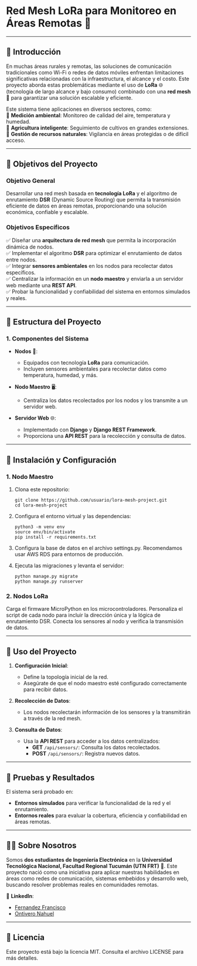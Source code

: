 # **Red Mesh LoRa para Monitoreo en Áreas Remotas** 🚀

---

## **🌟 Introducción**

En muchas áreas rurales y remotas, las soluciones de comunicación tradicionales como Wi-Fi o redes de datos móviles enfrentan limitaciones significativas relacionadas con la infraestructura, el alcance y el costo. Este proyecto aborda estas problemáticas mediante el uso de **LoRa** 🌐 (tecnología de largo alcance y bajo consumo) combinado con una **red mesh** 🔗 para garantizar una solución escalable y eficiente.

Este sistema tiene aplicaciones en diversos sectores, como:  
🌱 **Medición ambiental**: Monitoreo de calidad del aire, temperatura y humedad.  
🌾 **Agricultura inteligente**: Seguimiento de cultivos en grandes extensiones.  
🌳 **Gestión de recursos naturales**: Vigilancia en áreas protegidas o de difícil acceso.

---

## **🎯 Objetivos del Proyecto**

### **Objetivo General**
Desarrollar una red mesh basada en **tecnología LoRa** y el algoritmo de enrutamiento **DSR** (Dynamic Source Routing) que permita la transmisión eficiente de datos en áreas remotas, proporcionando una solución económica, confiable y escalable.

### **Objetivos Específicos**
✅ Diseñar una **arquitectura de red mesh** que permita la incorporación dinámica de nodos.  
✅ Implementar el algoritmo **DSR** para optimizar el enrutamiento de datos entre nodos.  
✅ Integrar **sensores ambientales** en los nodos para recolectar datos específicos.  
✅ Centralizar la información en un **nodo maestro** y enviarla a un servidor web mediante una **REST API**.  
✅ Probar la funcionalidad y confiabilidad del sistema en entornos simulados y reales.

---

## **📂 Estructura del Proyecto**

### **1. Componentes del Sistema**
- **Nodos** 📡:  
  - Equipados con tecnología **LoRa** para comunicación.  
  - Incluyen sensores ambientales para recolectar datos como temperatura, humedad, y más.  

- **Nodo Maestro** 🖥️:  
  - Centraliza los datos recolectados por los nodos y los transmite a un servidor web.  

- **Servidor Web** 🌐:  
  - Implementado con **Django** y **Django REST Framework**.  
  - Proporciona una **API REST** para la recolección y consulta de datos.  

---

## **🔧 Instalación y Configuración**

### **1. Nodo Maestro**

1. Clona este repositorio:

   ```
   git clone https://github.com/usuario/lora-mesh-project.git
   cd lora-mesh-project
   ```

2. Configura el entorno virtual y las dependencias:
    ```
    python3 -m venv env
    source env/bin/activate
    pip install -r requirements.txt
    ```

3. Configura la base de datos en el archivo settings.py. Recomendamos usar AWS RDS para entornos de producción.

4. Ejecuta las migraciones y levanta el servidor:
    ```
    python manage.py migrate
    python manage.py runserver
    ```

### **2. Nodos LoRa**
Carga el firmware MicroPython en los microcontroladores.
Personaliza el script de cada nodo para incluir la dirección única y la lógica de enrutamiento DSR.
Conecta los sensores al nodo y verifica la transmisión de datos.

---

## **🚀 Uso del Proyecto**

1. **Configuración Inicial**:
   - Define la topología inicial de la red.  
   - Asegúrate de que el nodo maestro esté configurado correctamente para recibir datos.  

2. **Recolección de Datos**:  
   - Los nodos recolectarán información de los sensores y la transmitirán a través de la red mesh.  

3. **Consulta de Datos**:
   - Usa la **API REST** para acceder a los datos centralizados:
     - **GET** `/api/sensors/`: Consulta los datos recolectados.  
     - **POST** `/api/sensors/`: Registra nuevos datos.  

---

## **🔬 Pruebas y Resultados**

El sistema será probado en:  
- **Entornos simulados** para verificar la funcionalidad de la red y el enrutamiento.  
- **Entornos reales** para evaluar la cobertura, eficiencia y confiabilidad en áreas remotas.

---

## **👨‍🎓 Sobre Nosotros**

Somos **dos estudiantes de Ingeniería Electrónica** en la **Universidad Tecnológica Nacional, Facultad Regional Tucumán (UTN FRT)** 🏫. Este proyecto nació como una iniciativa para aplicar nuestras habilidades en áreas como redes de comunicación, sistemas embebidos y desarrollo web, buscando resolver problemas reales en comunidades remotas.  

📌 **LinkedIn**:  
- [Fernandez Francisco](https://linkedin.com/in/franfer0301)  
- [Ontivero Nahuel](https://linkedin.com/in/nahuel-ontivero-5790871b7/)  

---

## **📜 Licencia**
Este proyecto está bajo la licencia MIT. Consulta el archivo LICENSE para más detalles.
